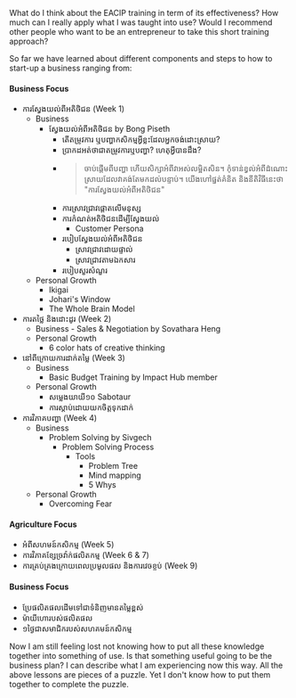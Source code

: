 What do I think about the EACIP training in term of its effectiveness? How much can I really apply what I was taught into use? Would I recommend other people who want to be an entrepreneur to take this short training approach?

So far we have learned about different components and steps to how to start-up a business ranging from:
#### Business Focus
- ការស្វែងយល់ពីអតិថិជន (Week 1) 
	- Business
		- ស្វែងយល់អំពីអតិថិជន by Bong Piseth
			- តើតម្រូវការ ឬបញ្ហាកសិកម្មអ្វីខ្លះដែលអ្នកចង់ដោះស្រាយ?
			- ប្រាកដអត់ថាជាតម្រូវការឬបញ្ហា? ហេតុអ្វីបានដឹង?
			- > ចាប់ផ្តើមពីបញ្ហា ហើយសិក្សាអំពីវាអស់លម្អិតសិន។ កុំទាន់ខ្វល់អំពីដំណោះស្រាយដែលវាគង់តែមកដល់បន្ទាប់។ យើងហៅផ្នត់គំនិត និងនីតិវិធីនេះថា "ការស្វែងយល់អំពីអតិថិជន"
			- ការស្រាវជ្រាវផ្តោតលើមនុស្ស
			- ការកំណត់អតិថិជនដើម្បីស្វែងយល់
				- Customer Persona
			- របៀបស្វែងយល់អំពីអតិថិជន
				- ស្រាវជ្រាវដោយផ្ទាល់
				- ស្រាវជ្រាវតាមឯកសារ
			- របៀបសួរសំណួរ
	- Personal Growth
		- Ikigai
		- Johari's Window
		- The Whole Brain Model
- ការតថ្លៃ និងដោះដូរ (Week 2)
	- Business
			- Sales & Negotiation by Sovathara Heng
	- Personal Growth
		- 6 color hats of creative thinking
- នៅពីក្រោយការដាក់តម្លៃ (Week 3)
	- Business
		- Basic Budget Training by Impact Hub member
	- Personal Growth
		- សម្លេងយាយី១០ Sabotaur
		- ការស្តាប់ដោយយកចិត្តទុកដាក់
- ការវិភាគបញ្ហា (Week 4)
	- Business
		- Problem Solving by Sivgech
			- Problem Solving Process
				- Tools
					- Problem Tree
					- Mind mapping
					- 5 Whys
	- Personal Growth
		- Overcoming Fear

#### Agriculture Focus
- អំពីសហមន៍កសិកម្ម (Week 5)
- ការវិភាគខ្សែច្រវ៉ាក់ផលិតកម្ម (Week 6 & 7)
- ការគ្រប់គ្រងក្រោយពេលប្រមូលផល និងការវេចខ្ចប់ (Week 9)

#### Business Focus
- ប្រែផលិតផលដើមទៅជាទំនិញមានតម្លៃខ្ពស់
- ម៉ាយីហោរបស់ផលិតផល
- ១ថ្ងៃជាសមាជិករបស់សហគមន៍កសិកម្ម

Now I am still feeling lost not knowing how to put all these knowledge together into something of use. Is that something useful going to be the business plan? I can describe what I am experiencing now this way. All the above lessons are pieces of a puzzle. Yet I don't know how to put them together to complete the puzzle. 